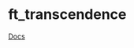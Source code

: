 # ft_transcendence

<a href="https://docs-api-nestjs-trancendence.readthedocs.io/en/latest/" target="_blank">Docs</a>